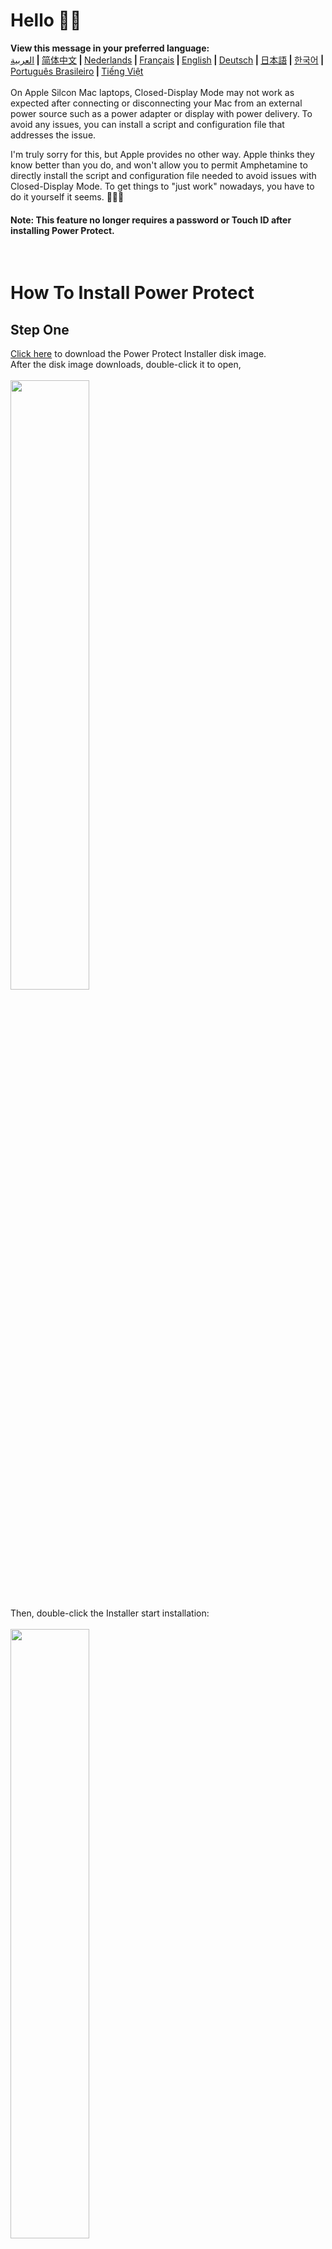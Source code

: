 # Hello 👋🏼

<b>View this message in your preferred language:</b><br><a href="https://x74353.github.io/Amphetamine-Power-Protect/Localized/PowerProtectInstall_Arabic.html">العربية</a><b> | </b><a href="https://x74353.github.io/Amphetamine-Power-Protect/Localized/PowerProtectInstall_ChineseSimplified.html">简体中文<a><b> | </b><a href="https://x74353.github.io/Amphetamine-Power-Protect/Localized/PowerProtectInstall_Dutch.html">Nederlands</a><b> | </b><a href="https://x74353.github.io/Amphetamine-Power-Protect/Localized/PowerProtectInstall_French.html">Français</a><b> | </b><a href="https://x74353.github.io/Amphetamine-Power-Protect/">English</a><b> | </b><a href="https://x74353.github.io/Amphetamine-Power-Protect/Localized/PowerProtectInstall_German.html">Deutsch</a><b> | </b><a href="https://x74353.github.io/Amphetamine-Power-Protect/Localized/PowerProtectInstall_Japanese.html">日本語</a><b> | </b><a href="https://x74353.github.io/Amphetamine-Power-Protect/Localized/PowerProtectInstall_Korean.html">한국어</a><b> | </b><a href="https://x74353.github.io/Amphetamine-Power-Protect/Localized/PowerProtectInstall_Portuguese.html">Português Brasileiro</a><b> | </b><a href="https://x74353.github.io/Amphetamine-Power-Protect/Localized/PowerProtectInstall_Vietnamese.html">Tiếng Việt</a>
<br><br>
On Apple Silcon Mac laptops, Closed-Display Mode may not work as expected after connecting or disconnecting your Mac from an external power source such as a power adapter or display with power delivery. To avoid any issues, you can install a script and configuration file that addresses the issue. 

I'm truly sorry for this, but Apple provides no other way. Apple thinks they know better than you do, and won't allow you to permit Amphetamine to directly install the script and configuration file needed to avoid issues with Closed-Display Mode. To get things to "just work" nowadays, you have to do it yourself it seems. 🔨💪🏼

<h4>Note: This feature no longer requires a password or Touch ID after installing Power Protect.</h4><br>

# How To Install Power Protect

<h2>Step One</h2>
<a href="https://raw.githubusercontent.com/x74353/Amphetamine/master/Files/PowerProtect_Script.zip"> Click here</a> to download the Power Protect Installer disk image.<br>
After the disk image downloads, double-click it to open,<br><br>
<img src="https://github.com/x74353/Amphetamine-Power-Protect/blob/d8cea76019fd06f94976870d2efcef3930c5c3af/images/Install_DiskImage.png?raw=true" width=50% height=50%>


Then, double-click the Installer start installation:
<br><br>
<img src="https://github.com/x74353/Amphetamine-Power-Protect/blob/d8cea76019fd06f94976870d2efcef3930c5c3af/images/Install_Start_02.png?raw=true" width=50% height=50%>

<h2>Step Two</h2>
Authenticate with Touch ID or your administrative account password:<br><br>
<img src="https://github.com/x74353/Amphetamine-Power-Protect/blob/6c23c4f4eaa5c906e80a9467f2a6433d8587f094/images/Install_TouchID.png?raw=true" width=50% height=50%>

<h2>Step Three</h2>
Install complete! 🎉<br><br>
Amphetamine should now recognize that Power Protect is installed. If a closed-display mode session is already in progress, end it and start a new session.<br><br>
<img src="https://github.com/x74353/Amphetamine-Power-Protect/blob/6c23c4f4eaa5c906e80a9467f2a6433d8587f094/images/Install_End.png" width=50% height=50%>
<br>
<br>
<h4>The Power Protect Installers places files in the following locations:</h4>

```
/Users/YourUserAccount/Library/Application Scripts/com.if.Amphetamine/powerProtect.scpt
```

```
/private/etc/sudoers.d/amphetamine_powerProtect
```
